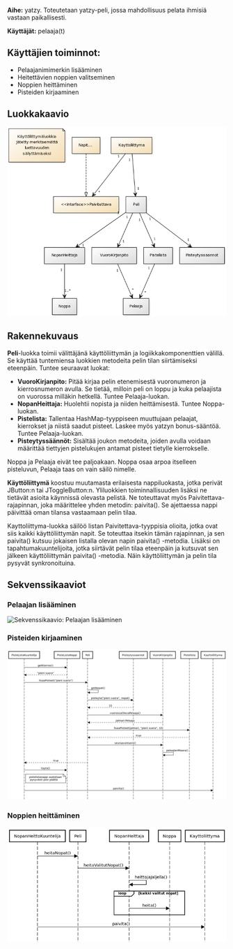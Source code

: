 __Aihe:__ yatzy. Toteutetaan yatzy-peli, jossa mahdollisuus pelata ihmisiä vastaan paikallisesti.

__Käyttäjät:__ pelaaja(t)

## Käyttäjien toiminnot:
- Pelaajanimimerkin lisääminen
- Heitettävien noppien valitseminen
- Noppien heittäminen
- Pisteiden kirjaaminen

## Luokkakaavio
![Luokkakaavio](kaavio.png)

## Rakennekuvaus
__Peli__-luokka toimii välittäjänä käyttöliittymän ja logiikkakomponenttien välillä. Se käyttää tuntemiensa luokkien metodeita pelin tilan siirtämiseksi eteenpäin. Tuntee seuraavat luokat:
- __VuoroKirjanpito:__ Pitää kirjaa pelin etenemisestä vuoronumeron ja kierrosnumeron avulla. Se tietää, milloin peli on loppu ja kuka pelaajista on vuorossa milläkin hetkellä. Tuntee Pelaaja-luokan.
- __NopanHeittaja:__ Huolehtii nopista ja niiden heittämisestä. Tuntee Noppa-luokan.
- __Pistelista:__ Tallentaa HashMap-tyyppiseen muuttujaan pelaajat, kierrokset ja niistä saadut pisteet. Laskee myös yatzyn bonus-sääntöä. Tuntee Pelaaja-luokan.
- __Pisteytyssäännöt:__ Sisältää joukon metodeita, joiden avulla voidaan määrittää tiettyjen pistelukujen antamat pisteet tietylle kierrokselle.

Noppa ja Pelaaja eivät tee paljoakaan. Noppa osaa arpoa itselleen pisteluvun, Pelaaja taas on vain säilö nimelle.

__Käyttöliittymä__ koostuu muutamasta erilaisesta nappiluokasta, jotka perivät JButton:n tai JToggleButton:n. Yliluokkien toiminnallisuuden lisäksi ne tietävät asioita käynnissä olevasta pelistä. Ne toteuttavat myös Paivitettava-rajapinnan, joka määrittelee yhden metodin: paivita(). Se ajettaessa nappi päivittää oman tilansa vastaamaan pelin tilaa.

Kayttoliittyma-luokka säilöö listan Paivitettava-tyyppisia olioita, jotka ovat siis kaikki käyttöliittymän napit. Se toteuttaa itsekin tämän rajapinnan, ja sen paivita() kutsuu jokaisen listalla olevan napin paivita() -metodia.
Lisäksi on tapahtumakuuntelijoita, jotka siirtävät pelin tilaa eteenpäin ja kutsuvat sen jälkeen käyttöliittymän paivita() -metodia. Näin käyttöliittymän ja pelin tila pysyvät synkronoituina.

## Sekvenssikaaviot

### Pelaajan lisääminen

![Sekvenssikaavio: Pelaajan lisääminen](sekvenssi_pelaajan_lisäys.png)

### Pisteiden kirjaaminen

![Sekvenssikaavio: Pisteiden kirjaaminen](sekvenssi_pisteiden_kirjaus.png)

### Noppien heittäminen

![Sekvenssikaavio: Noppien heittäminen](sekvenssi_nopan_heitto.png)
